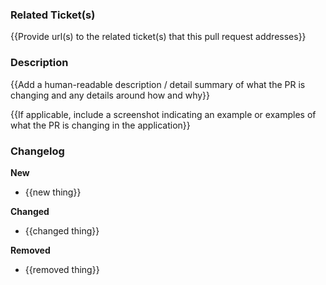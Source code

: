 ### Related Ticket(s)

{{Provide url(s) to the related ticket(s) that this pull request addresses}}

### Description

{{Add a human-readable description / detail summary of what the PR is changing and any details around how and why}}

{{If applicable, include a screenshot indicating an example or examples of what the PR is changing in the application}}

### Changelog

**New**

- {{new thing}}

**Changed**

- {{changed thing}}

**Removed**

- {{removed thing}}

<!-- Deploy Previews are enabled by applying the following labels for the corresponding package: -->
<!-- *** "package: react" -->
<!-- *** "package: vanilla" -->
<!-- *** "package: services" -->
<!-- *** "package: utilities" -->
<!-- *** "package: styles" -->
